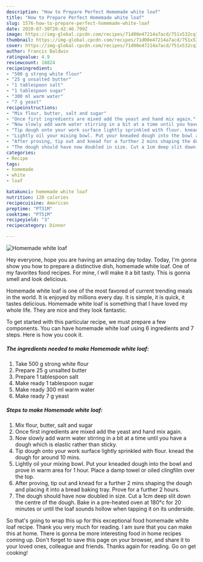 ```yaml
---
description: "How to Prepare Perfect Homemade white loaf"
title: "How to Prepare Perfect Homemade white loaf"
slug: 1576-how-to-prepare-perfect-homemade-white-loaf
date: 2020-07-30T20:42:46.799Z
image: https://img-global.cpcdn.com/recipes/71d00e47214a7acd/751x532cq70/homemade-white-loaf-recipe-main-photo.jpg
thumbnail: https://img-global.cpcdn.com/recipes/71d00e47214a7acd/751x532cq70/homemade-white-loaf-recipe-main-photo.jpg
cover: https://img-global.cpcdn.com/recipes/71d00e47214a7acd/751x532cq70/homemade-white-loaf-recipe-main-photo.jpg
author: Francis Baldwin
ratingvalue: 4.9
reviewcount: 18824
recipeingredient:
- "500 g strong white flour"
- "25 g unsalted butter"
- "1 tablespoon salt"
- "1 tablespoon sugar"
- "300 ml warm water"
- "7 g yeast"
recipeinstructions:
- "Mix flour, butter, salt and sugar"
- "Once first ingredients are mixed add the yeast and hand mix again."
- "Now slowly add warm water stirring in a bit at a time until you have a dough which is elastic rather than sticky."
- "Tip dough onto your work surface lightly sprinkled with flour. knead the dough for around 10 mins."
- "Lightly oil your mixing bowl. Put your kneaded dough into the bowl and prove in warm area for 1 hour. Place a damp towel or oiled clingfilm over the top."
- "After proving, tip out and knead for a further 2 mins shaping the dough and placing it into a bread baking tray. Prove for a further 2 hours."
- "The dough should have now doubled in size. Cut a 1cm deep slit down the centre of the dough. Bake in a pre-heated oven at 180°c for 20 minutes or until the loaf sounds hollow when tapping it on its underside."
categories:
- Recipe
tags:
- homemade
- white
- loaf

katakunci: homemade white loaf 
nutrition: 120 calories
recipecuisine: American
preptime: "PT31M"
cooktime: "PT51M"
recipeyield: "3"
recipecategory: Dinner

---
```



![Homemade white loaf](https://img-global.cpcdn.com/recipes/71d00e47214a7acd/751x532cq70/homemade-white-loaf-recipe-main-photo.jpg)

Hey everyone, hope you are having an amazing day today. Today, I'm gonna show you how to prepare a distinctive dish, homemade white loaf. One of my favorites food recipes. For mine, I will make it a bit tasty. This is gonna smell and look delicious.



Homemade white loaf is one of the most favored of current trending meals in the world. It is enjoyed by millions every day. It is simple, it is quick, it tastes delicious. Homemade white loaf is something that I have loved my whole life. They are nice and they look fantastic.


To get started with this particular recipe, we must prepare a few components. You can have homemade white loaf using 6 ingredients and 7 steps. Here is how you cook it.

<!--inarticleads1-->

##### The ingredients needed to make Homemade white loaf:

1. Take 500 g strong white flour
1. Prepare 25 g unsalted butter
1. Prepare 1 tablespoon salt
1. Make ready 1 tablespoon sugar
1. Make ready 300 ml warm water
1. Make ready 7 g yeast




<!--inarticleads2-->

##### Steps to make Homemade white loaf:

1. Mix flour, butter, salt and sugar
1. Once first ingredients are mixed add the yeast and hand mix again.
1. Now slowly add warm water stirring in a bit at a time until you have a dough which is elastic rather than sticky.
1. Tip dough onto your work surface lightly sprinkled with flour. knead the dough for around 10 mins.
1. Lightly oil your mixing bowl. Put your kneaded dough into the bowl and prove in warm area for 1 hour. Place a damp towel or oiled clingfilm over the top.
1. After proving, tip out and knead for a further 2 mins shaping the dough and placing it into a bread baking tray. Prove for a further 2 hours.
1. The dough should have now doubled in size. Cut a 1cm deep slit down the centre of the dough. Bake in a pre-heated oven at 180°c for 20 minutes or until the loaf sounds hollow when tapping it on its underside.




So that's going to wrap this up for this exceptional food homemade white loaf recipe. Thank you very much for reading. I am sure that you can make this at home. There is gonna be more interesting food in home recipes coming up. Don't forget to save this page on your browser, and share it to your loved ones, colleague and friends. Thanks again for reading. Go on get cooking!
